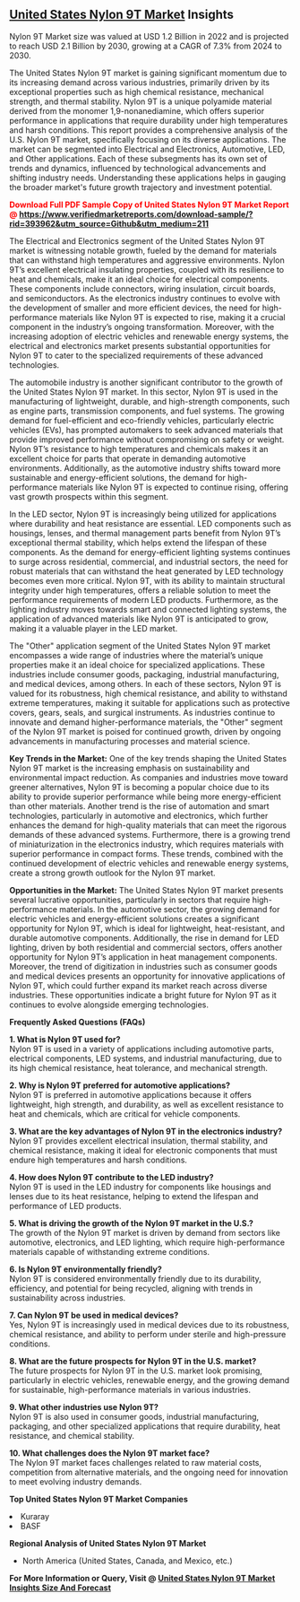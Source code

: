 <h2><a href="https://www.verifiedmarketreports.com/download-sample/?rid=393962&amp;utm_source=Github&amp;utm_medium=211" target="_blank">United States Nylon 9T Market</a> Insights</h2><p>Nylon 9T Market size was valued at USD 1.2 Billion in 2022 and is projected to reach USD 2.1 Billion by 2030, growing at a CAGR of 7.3% from 2024 to 2030.</p><p><p>The United States Nylon 9T market is gaining significant momentum due to its increasing demand across various industries, primarily driven by its exceptional properties such as high chemical resistance, mechanical strength, and thermal stability. Nylon 9T is a unique polyamide material derived from the monomer 1,9-nonanediamine, which offers superior performance in applications that require durability under high temperatures and harsh conditions. This report provides a comprehensive analysis of the U.S. Nylon 9T market, specifically focusing on its diverse applications. The market can be segmented into Electrical and Electronics, Automotive, LED, and Other applications. Each of these subsegments has its own set of trends and dynamics, influenced by technological advancements and shifting industry needs. Understanding these applications helps in gauging the broader market's future growth trajectory and investment potential. <strong><p><span class=""><span style="color: #ff0000;"><strong>Download Full PDF Sample Copy of United States Nylon 9T Market Report</strong> @ </span><a href="https://www.verifiedmarketreports.com/download-sample/?rid=393962&amp;utm_source=Github&amp;utm_medium=211" target="_blank">https://www.verifiedmarketreports.com/download-sample/?rid=393962&amp;utm_source=Github&amp;utm_medium=211</a></span></p></strong><p>The Electrical and Electronics segment of the United States Nylon 9T market is witnessing notable growth, fueled by the demand for materials that can withstand high temperatures and aggressive environments. Nylon 9T’s excellent electrical insulating properties, coupled with its resilience to heat and chemicals, make it an ideal choice for electrical components. These components include connectors, wiring insulation, circuit boards, and semiconductors. As the electronics industry continues to evolve with the development of smaller and more efficient devices, the need for high-performance materials like Nylon 9T is expected to rise, making it a crucial component in the industry’s ongoing transformation. Moreover, with the increasing adoption of electric vehicles and renewable energy systems, the electrical and electronics market presents substantial opportunities for Nylon 9T to cater to the specialized requirements of these advanced technologies.<p>The automobile industry is another significant contributor to the growth of the United States Nylon 9T market. In this sector, Nylon 9T is used in the manufacturing of lightweight, durable, and high-strength components, such as engine parts, transmission components, and fuel systems. The growing demand for fuel-efficient and eco-friendly vehicles, particularly electric vehicles (EVs), has prompted automakers to seek advanced materials that provide improved performance without compromising on safety or weight. Nylon 9T’s resistance to high temperatures and chemicals makes it an excellent choice for parts that operate in demanding automotive environments. Additionally, as the automotive industry shifts toward more sustainable and energy-efficient solutions, the demand for high-performance materials like Nylon 9T is expected to continue rising, offering vast growth prospects within this segment.<p>In the LED sector, Nylon 9T is increasingly being utilized for applications where durability and heat resistance are essential. LED components such as housings, lenses, and thermal management parts benefit from Nylon 9T’s exceptional thermal stability, which helps extend the lifespan of these components. As the demand for energy-efficient lighting systems continues to surge across residential, commercial, and industrial sectors, the need for robust materials that can withstand the heat generated by LED technology becomes even more critical. Nylon 9T, with its ability to maintain structural integrity under high temperatures, offers a reliable solution to meet the performance requirements of modern LED products. Furthermore, as the lighting industry moves towards smart and connected lighting systems, the application of advanced materials like Nylon 9T is anticipated to grow, making it a valuable player in the LED market.<p>The "Other" application segment of the United States Nylon 9T market encompasses a wide range of industries where the material’s unique properties make it an ideal choice for specialized applications. These industries include consumer goods, packaging, industrial manufacturing, and medical devices, among others. In each of these sectors, Nylon 9T is valued for its robustness, high chemical resistance, and ability to withstand extreme temperatures, making it suitable for applications such as protective covers, gears, seals, and surgical instruments. As industries continue to innovate and demand higher-performance materials, the "Other" segment of the Nylon 9T market is poised for continued growth, driven by ongoing advancements in manufacturing processes and material science.<p><strong>Key Trends in the Market:</strong> One of the key trends shaping the United States Nylon 9T market is the increasing emphasis on sustainability and environmental impact reduction. As companies and industries move toward greener alternatives, Nylon 9T is becoming a popular choice due to its ability to provide superior performance while being more energy-efficient than other materials. Another trend is the rise of automation and smart technologies, particularly in automotive and electronics, which further enhances the demand for high-quality materials that can meet the rigorous demands of these advanced systems. Furthermore, there is a growing trend of miniaturization in the electronics industry, which requires materials with superior performance in compact forms. These trends, combined with the continued development of electric vehicles and renewable energy systems, create a strong growth outlook for the Nylon 9T market.<p><strong>Opportunities in the Market:</strong> The United States Nylon 9T market presents several lucrative opportunities, particularly in sectors that require high-performance materials. In the automotive sector, the growing demand for electric vehicles and energy-efficient solutions creates a significant opportunity for Nylon 9T, which is ideal for lightweight, heat-resistant, and durable automotive components. Additionally, the rise in demand for LED lighting, driven by both residential and commercial sectors, offers another opportunity for Nylon 9T’s application in heat management components. Moreover, the trend of digitization in industries such as consumer goods and medical devices presents an opportunity for innovative applications of Nylon 9T, which could further expand its market reach across diverse industries. These opportunities indicate a bright future for Nylon 9T as it continues to evolve alongside emerging technologies.<p><strong>Frequently Asked Questions (FAQs)</strong></p><p><strong>1. What is Nylon 9T used for?</strong><br> Nylon 9T is used in a variety of applications including automotive parts, electrical components, LED systems, and industrial manufacturing, due to its high chemical resistance, heat tolerance, and mechanical strength.</p><p><strong>2. Why is Nylon 9T preferred for automotive applications?</strong><br> Nylon 9T is preferred in automotive applications because it offers lightweight, high strength, and durability, as well as excellent resistance to heat and chemicals, which are critical for vehicle components.</p><p><strong>3. What are the key advantages of Nylon 9T in the electronics industry?</strong><br> Nylon 9T provides excellent electrical insulation, thermal stability, and chemical resistance, making it ideal for electronic components that must endure high temperatures and harsh conditions.</p><p><strong>4. How does Nylon 9T contribute to the LED industry?</strong><br> Nylon 9T is used in the LED industry for components like housings and lenses due to its heat resistance, helping to extend the lifespan and performance of LED products.</p><p><strong>5. What is driving the growth of the Nylon 9T market in the U.S.?</strong><br> The growth of the Nylon 9T market is driven by demand from sectors like automotive, electronics, and LED lighting, which require high-performance materials capable of withstanding extreme conditions.</p><p><strong>6. Is Nylon 9T environmentally friendly?</strong><br> Nylon 9T is considered environmentally friendly due to its durability, efficiency, and potential for being recycled, aligning with trends in sustainability across industries.</p><p><strong>7. Can Nylon 9T be used in medical devices?</strong><br> Yes, Nylon 9T is increasingly used in medical devices due to its robustness, chemical resistance, and ability to perform under sterile and high-pressure conditions.</p><p><strong>8. What are the future prospects for Nylon 9T in the U.S. market?</strong><br> The future prospects for Nylon 9T in the U.S. market look promising, particularly in electric vehicles, renewable energy, and the growing demand for sustainable, high-performance materials in various industries.</p><p><strong>9. What other industries use Nylon 9T?</strong><br> Nylon 9T is also used in consumer goods, industrial manufacturing, packaging, and other specialized applications that require durability, heat resistance, and chemical stability.</p><p><strong>10. What challenges does the Nylon 9T market face?</strong><br> The Nylon 9T market faces challenges related to raw material costs, competition from alternative materials, and the ongoing need for innovation to meet evolving industry demands.</p></p><p><strong>Top United States Nylon 9T Market Companies</strong></p><div data-test-id=""><p><li>Kuraray</li><li> BASF</li></p><div><strong>Regional Analysis of&nbsp;United States Nylon 9T Market</strong></div><ul><li dir="ltr"><p dir="ltr">North America&nbsp;(United States, Canada, and Mexico, etc.)</p></li></ul><p><strong>For More Information or Query, Visit @&nbsp;</strong><strong><a href="https://www.verifiedmarketreports.com/product/nylon-9t-market/?utm_source=Github&amp;utm_medium=211" target="_blank">United States Nylon 9T Market Insights Size And Forecast</a></strong></p></div>
